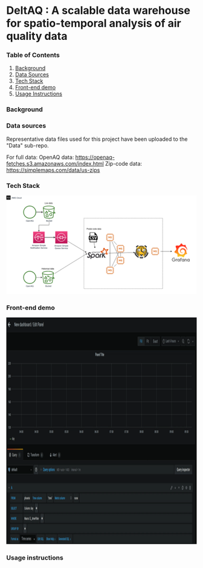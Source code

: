 # DeltAQ : A scalable data warehouse for spatio-temporal analysis of air quality data

### Table of Contents  
1. [Background](https://github.com/ArunBaskaran/DeltAQ/tree/develop/aws-implementation#background)
2. [Data Sources](https://github.com/ArunBaskaran/DeltAQ/tree/develop/aws-implementation#data-sources)
3. [Tech Stack](https://github.com/ArunBaskaran/DeltAQ/tree/develop/aws-implementation#tech-stack)
4. [Front-end demo](https://github.com/ArunBaskaran/DeltAQ/tree/develop/aws-implementation#front-end-demo)
4. [Usage Instructions](https://github.com/ArunBaskaran/DeltAQ/tree/develop/aws-implementation#usage-instructions)

### Background

### Data sources

Representative data files used for this project have been uploaded to the "Data" sub-repo. 

For full data:
OpenAQ data: https://openaq-fetches.s3.amazonaws.com/index.html
Zip-code data: https://simplemaps.com/data/us-zips


### Tech Stack
![image](Pipeline.png)

### Front-end demo

<img src="Demo_video_1.gif" alt="drawing" width="900" height="600"/>

### Usage instructions
